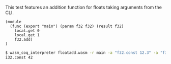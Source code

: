 This test features an addition function for floats taking arguments from the CLI.
```wasm
(module
  (func (export "main") (param f32 f32) (result f32)
    local.get 0
    local.get 1
    f32.add)
)

```

```sh
$ wasm_coq_interpreter floatadd.wasm -r main -a "f32.const 12.3" -a "f32.const -1.6_4"
i32.const 42

```
